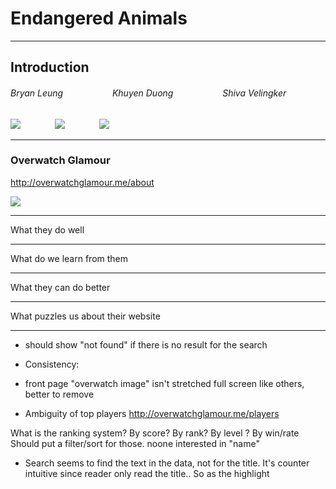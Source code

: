 # Endangered Animals 


---

## Introduction

###### Bryan Leung &nbsp;&nbsp;&nbsp;&nbsp;&nbsp;&nbsp;&nbsp;&nbsp;&nbsp;&nbsp;&nbsp;&nbsp;&nbsp;&nbsp;&nbsp;&nbsp;&nbsp;&nbsp; Khuyen Duong &nbsp;&nbsp;&nbsp;&nbsp;&nbsp;&nbsp;&nbsp;&nbsp;&nbsp;&nbsp;&nbsp;&nbsp;&nbsp;&nbsp;&nbsp;&nbsp;&nbsp;&nbsp; Shiva Velingker

										
![](https://i.imgur.com/UXXs4fY.jpg) &nbsp;&nbsp;&nbsp;&nbsp;&nbsp;&nbsp;&nbsp;&nbsp;&nbsp;&nbsp;&nbsp;&nbsp; ![](https://i.imgur.com/y35uhcL.jpg) &nbsp;&nbsp;&nbsp;&nbsp;&nbsp;&nbsp;&nbsp;&nbsp;&nbsp;&nbsp;&nbsp;&nbsp; ![](https://i.imgur.com/sfK63Ow.jpg)


---

### Overwatch Glamour

http://overwatchglamour.me/about

![](https://i.imgur.com/sjDHqIA.jpg)

---

What they do well


---

What do we learn from them

---

What they can do better

---

What puzzles us about their website

---

- should show "not found" if there is no result for the search

- Consistency:
- front page "overwatch image" isn't stretched full screen like others, better to remove

- Ambiguity of top players
http://overwatchglamour.me/players

What is the ranking system? By score? By rank? By level ? By win/rate
Should put a filter/sort for those. noone interested in "name"

- Search seems to find the text in the data, not for the title. It's counter intuitive since reader only read the title.. So as the highlight 